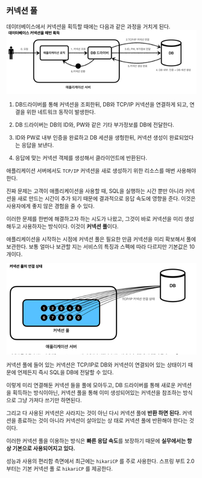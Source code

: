 ## 커넥션 풀
데이터베이스에서 커넥션을 획득할 때에는 다음과 같은 과정을 거치게 된다.
![img.png](img.png)

1. DB드라이버를 통해 커넥션을 조회한뒤, DB와 TCP/IP 커넥션을 연결하게 되고, 연결을 위한 네트워크 동작이 발생한다.

2. DB 드라이버는 DB의 ID와, PW와 같은 기타 부가정보를 DB에 전달한다.

3. ID와 PW로 내부 인증을 완료하고 DB 세션을 생헝한뒤, 커넥션 생성이 완료되었다는 응답을 보낸다.

4. 응답에 맞는 커넥션 객체를 생성해서 클라이언트에 반환된다.

애플리케이션 서버에서도 `TCP/IP` 커넥션을 새로 생성하기 위한 리소스를 매번 사용해야 한다.

진짜 문제는 고객이 애플리케이션을 사용할 때, SQL을 실행하는 시간 뿐만 아니라 커넥션을 새로 만드는 시간이 추가 되기 때문에 결과적으로 응답 속도에 영향을 준다. 이것은 사용자에게 좋지 않은 경험을 줄 수 있다.

이러한 문제를 한번에 해결하고자 하는 시도가 나왔고, 그것이 바로 커넥션을 미리 생성해두고 사용하자는 방식이다. 이것이 **커넥션 풀**이다.


애플리케이션을 시작하는 시점에 커넥션 풀은 필요한 만큼 커넥션을 미리 확보해서 풀에 보관한다. 보통 얼마나 보관할 지는 서비스의 특징과 스펙에 따라 다르지만 기본값은 10개이다.

![img_1.png](img_1.png)

커넥션 풀에 들어 있는 커넥션은 TCP/IP로 DB와 커넥션이 연결되어 있는 상태이기 때문에 언제든지 즉시 SQL을 DB에 전달할 수 있다.

이렇게 미리 연결해둔 커넥션 들을 풀에 모아두고, DB 드라이버를 통해 새로운 커넥션을 획득하는 방식이아닌, 커넥션 풀을 통해 이미 생성되어있는 커넥션을 참조하는 방식으로 그냥 가져다 쓰기만 하면된다.

그리고 다 사용된 커넥션은 사라지는 것이 아닌 다시 커넥션 풀에 **반환 하면 된다.**
커넥션을 종료하는 것이 아니라 커넥션이 살아있는 상 태로 커넥션 풀에 반환해야 한다는 것이다.

이러한 커넥션 풀을 이용하는 방식은 **빠른 응답 속도**를 보장하기 때문에 **실무에서는 항상 기본으로 사용되어지고 있다.**

성능과 사용의 편리함 측면에서 최근에는 `hikariCP` 를 주로 사용한다. 스프링 부트 2.0 부터는 기본 커넥션 풀 로 `hikariCP` 를 제공한다.